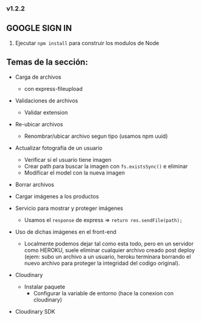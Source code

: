 ### v1.2.2
## GOOGLE SIGN IN

1. Ejecutar ```npm install``` para construir los modulos de Node

## Temas de la sección: 

* Carga de archivos
    * con express-fileupload

* Validaciones de archivos
    * Validar extension

* Re-ubicar archivos
    * Renombrar/ubicar archivo segun tipo (usamos npm uuid)

* Actualizar fotografía de un usuario
    * Verificar si el usuario tiene imagen
    * Crear path para buscar la imagen con ```fs.existsSync()``` e eliminar
    * Modificar el model con la nueva imagen

* Borrar archivos

* Cargar imágenes a los productos

* Servicio para mostrar y proteger imágenes
    * Usamos el ```response``` de express => ```return res.sendFile(path);```

* Uso de dichas imágenes en el front-end
    * Localmente podemos dejar tal como esta todo, pero en un servidor como HEROKU, suele eliminar cualquier archivo creado
    post deploy (ejem: subo un archivo a un usuario, heroku terminara borrando el nuevo archivo para proteger la integridad del 
    codigo original).

* Cloudinary
    * Instalar paquete
        * Configurar la variable de entorno (hace la conexion con cloudinary)


* Cloudinary SDK


